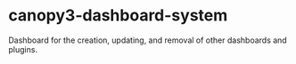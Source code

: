 # canopy3-dashboard-system
Dashboard for the creation, updating, and removal of other dashboards and plugins.
